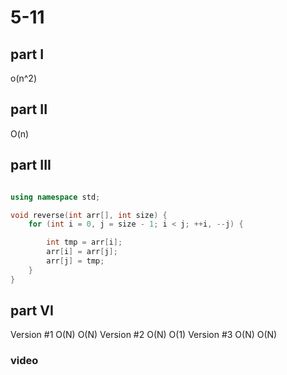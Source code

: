 # 5-11

## part I
o(n^2)

## part II
O(n)

## part III
``` cpp

using namespace std;

void reverse(int arr[], int size) {
    for (int i = 0, j = size - 1; i < j; ++i, --j) {

        int tmp = arr[i];
        arr[i] = arr[j];
        arr[j] = tmp;
    }
}


```

## part VI


Version #1	O(N)	O(N)
Version #2	O(N)	O(1)
Version #3	O(N)	O(N)


### video



